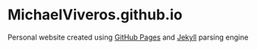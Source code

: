 # MichaelViveros.github.io
Personal website created using [GitHub Pages](https://pages.github.com/) and [Jekyll](https://jekyllrb.com/) parsing engine
